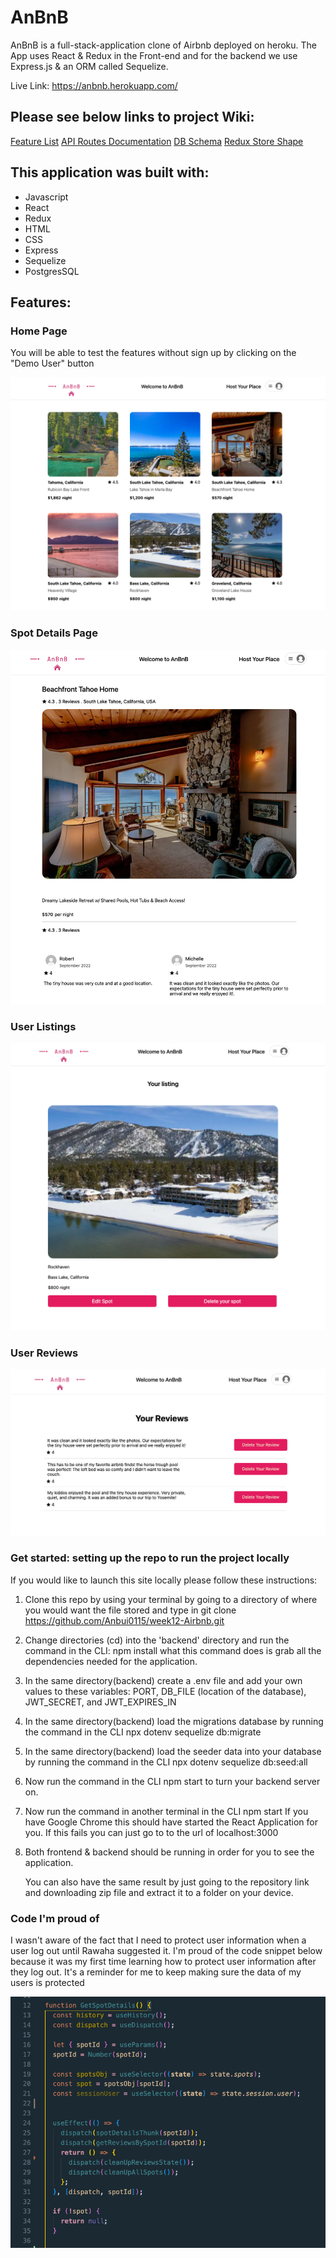# AnBnB

AnBnB is a full-stack-application clone of Airbnb deployed on heroku. The App uses React & Redux in the Front-end and for the backend we use Express.js & an ORM called Sequelize.

Live Link: https://anbnb.herokuapp.com/

## Please see below links to project Wiki:

[Feature List](https://github.com/Anbui0115/week12-Airbnb/wiki/CRUD-FEATURES)
[API Routes Documentation](https://github.com/Anbui0115/week12-Airbnb/wiki/API-Routes-Documentation)
[DB Schema](https://github.com/Anbui0115/week12-Airbnb/wiki/DB-Schema)
[Redux Store Shape](https://github.com/Anbui0115/week12-Airbnb/wiki/Redux-Store-Shape)


## This application was built with:

- Javascript
- React
- Redux
- HTML
- CSS
- Express
- Sequelize
- PostgresSQL

## Features:

### Home Page

You will be able to test the features without sign up by clicking on the "Demo User" button


![homepage](Screenshots/homepage.png)



### Spot Details Page

![spotDetails](Screenshots/spot-details.png)



### User Listings

![userListings](Screenshots/User-listings.png)



### User Reviews

![userReviews](Screenshots/User-reviews.png)



### Get started: setting up the repo to run the project locally

If you would like to launch this site locally please follow these instructions:

1. Clone this repo by using your terminal by going to a directory of where you would want the file stored and type in git clone https://github.com/Anbui0115/week12-Airbnb.git
2. Change directories (cd) into the 'backend' directory and run the command in the CLI: npm install what this command does is grab all the dependencies needed for the application.
3. In the same directory(backend) create a .env file and add your own values to these variables: PORT, DB_FILE (location of the database), JWT_SECRET, and JWT_EXPIRES_IN
4. In the same directory(backend) load the migrations database by running the command in the CLI npx dotenv sequelize db:migrate
5. In the same directory(backend) load the seeder data into your database by running the command in the CLI npx dotenv sequelize db:seed:all
6. Now run the command in the CLI npm start to turn your backend server on.
7. Now run the command in another terminal in the CLI npm start If you have Google Chrome this should have started the React Application for you. If this fails you can just go to to the url of localhost:3000
8. Both frontend & backend should be running in order for you to see the application.

   You can also have the same result by just going to the repository link and downloading zip file and extract it to a folder on your device.

### Code I'm proud of


I wasn't aware of the fact that I need to protect user information when a user log out until Rawaha suggested it.
I'm proud of the code snippet below because it was my first time learning how to protect user information after they log out. It's a reminder for me to keep making sure the data of my users is protected

![codeSnippet](Screenshots/proud.png)
